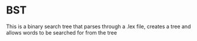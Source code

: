 # BST
This is a binary search tree that parses through a .lex file, creates a tree and allows words to be searched for from the tree
